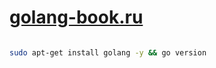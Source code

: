 # [golang-book.ru](http://golang-book.ru/) #

```bash

sudo apt-get install golang -y && go version

```
